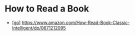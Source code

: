 # How to Read a Book

- [[go]] https://www.amazon.com/How-Read-Book-Classic-Intelligent/dp/0671212095


[//begin]: # "Autogenerated link references for markdown compatibility"
[go]: go "Go"
[//end]: # "Autogenerated link references"